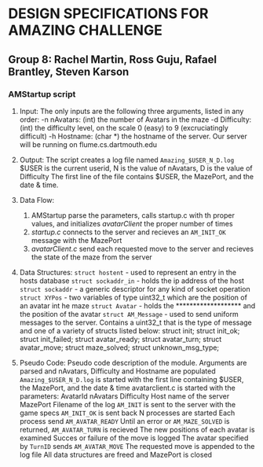 # DESIGN SPECIFICATIONS FOR AMAZING CHALLENGE
## Group 8: Rachel Martin, Ross Guju, Rafael Brantley, Steven Karson

### AMStartup script
1. Input: The only inputs are the following three arguments, listed in any order:
	-n nAvatars: (int) the number of Avatars in the maze
	-d Difficulty: (int) the difficulty level, on the scale 0 (easy) to 9 (excruciatingly difficult)
	-h Hostname: (char \*) the hostname of the server. Our server will be running on flume.cs.dartmouth.edu

2. Output: The script creates a log file named `Amazing_$USER_N_D.log`
		$USER is the current userid, 
		N is the value of nAvatars,
		D is the value of Difficulty
	The first line of the file contains $USER, the MazePort, and the date & time. 

3. Data Flow: 
	1. AMStartup parse the parameters, calls startup.c with th proper values, and initializes _avatarClient_ the proper number of times
	2. _startup.c_ connects to the server and recieves an `AM_INIT_OK` message with the MazePort
	3. _avatarClient.c_ send each requested move to the server and recieves the state of the maze from the server

4. Data Structures: 
	`struct hostent` - used to represent an entry in the hosts database
	`struct sockaddr_in` - holds the ip address of the host
	`struct sockaddr` - a generic descriptor for any kind of socket operation
	`struct XYPos` - two variables of type uint32_t which are the position of an avatar int he maze
	`struct Avatar` - holds the ******************* and the position of the avatar 
	`struct AM_Message` - used to send uniform messages to the server. Contains a uint32_t that is the type of message and one of a variety of structs listed below:
		struct init;
		struct init_ok;
		struct init_failed;
		struct avatar_ready;
		struct avatar_turn;
		struct avatar_move;
		struct maze_solved;
		struct unknown_msg_type;

5. Pseudo Code: Pseudo code description of the module.
	Arguments are parsed and nAvatars, Difficulty and Hostname are populated
		`Amazing_$USER_N_D.log` is started with the first line containing $USER, the MazePort, and the date & time
		avatarclient.c is started with the parameters:
			AvatarId 
			nAvatars 
			Difficulty 
			Host name of the server
			MazePort 
			Filename of the log 
			`AM_INIT` is sent to the server with the game specs
				`AM_INIT_OK` is sent back
			N processes are started
			Each process send `AM_AVATAR_READY`
			Until an error or `AM_MAZE_SOLVED` is returned,
				`AM_AVATAR_TURN` is recieved
				The new positions of each avatar is examined
				Succes or failure of the move is logged
				The avatar specified by `TurnID` sends `AM_AVATAR_MOVE`
				The requested move is appended to the log file
			All data structures are freed and MazePort is closed
